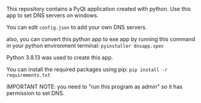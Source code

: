 This repository contains a PyQt application created with python. Use this app to set DNS servers on windows.

You can edit `config.json` to add your own DNS servers. 

also, you can convert this python app to exe app by running this command in your python environment terminal:
`pyinstaller dnsapp.spec`

Python 3.8.13 was used to create this app.

You can install the required packages using pip:
`pip install -r requirements.txt`

IMPORTANT NOTE: you need to "run this program as admin" so it has permission to set DNS.
